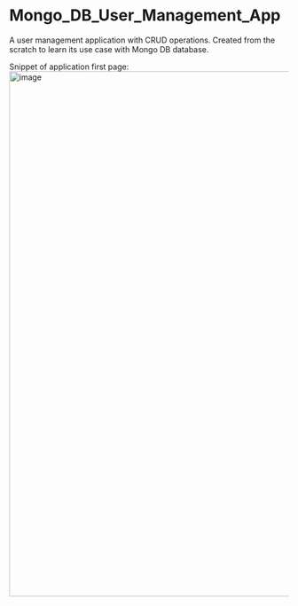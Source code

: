 # Mongo_DB_User_Management_App

A user management application with CRUD operations. Created from the scratch to learn its use case with Mongo DB database.

  Snippet of application first page:
<img width="947" alt="image" src="https://user-images.githubusercontent.com/85188079/210319718-2824d3a4-9c26-4de7-a458-fa9023f5e7e9.png">
